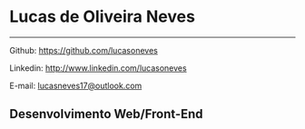 # Lucas de Oliveira Neves
___________________________________________________________________

Github: https://github.com/lucasoneves

Linkedin: http://www.linkedin.com/lucasoneves

E-mail: lucasneves17@outlook.com

## Desenvolvimento Web/Front-End
